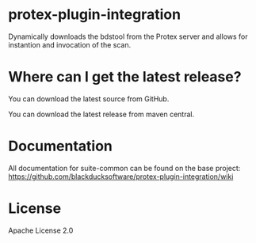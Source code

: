 # protex-plugin-integration

Dynamically downloads the bdstool from the Protex server and allows for instantion and invocation of the scan.  

# Where can I get the latest release?

You can download the latest source from GitHub.

You can download the latest release from maven central.

# Documentation

All documentation for suite-common can be found on the base project: https://github.com/blackducksoftware/protex-plugin-integration/wiki

# License

Apache License 2.0

